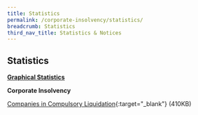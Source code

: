 ```yaml
---
title: Statistics
permalink: /corporate-insolvency/statistics/
breadcrumb: Statistics
third_nav_title: Statistics & Notices
---
```

Statistics
---

<u><b>Graphical Statistics</b></u>

**Corporate Insolvency**

[Companies in Compulsory Liquidation](/files/Companies%20%Liquidation.pdf/){:target="_blank"} (410KB)